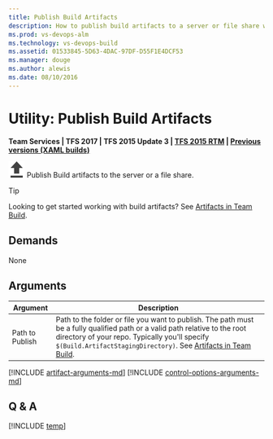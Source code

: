```yaml
---
title: Publish Build Artifacts
description: How to publish build artifacts to a server or file share when building code in Visual Studio Team Services
ms.prod: vs-devops-alm
ms.technology: vs-devops-build
ms.assetid: 01533845-5D63-4DAC-97DF-D55F1E4DCF53
ms.manager: douge
ms.author: alewis
ms.date: 08/10/2016
---
```


# Utility: Publish Build Artifacts

**Team Services | TFS 2017 | TFS 2015 Update 3 | [TFS 2015 RTM](copy-and-publish-build-artifacts.md) | [Previous versions (XAML builds)](http://msdn.microsoft.com/library/bb778394%28v=vs.120%29.aspx)**

![](_img/publish-build-artifacts.png) Publish Build artifacts to the server or a file share.

> [!TIP]
> Looking to get started working with build artifacts? See [Artifacts in Team Build](../../concepts/definitions/build/artifacts.md).

## Demands

None

## Arguments

| Argument | Description |
| -------- | ----------- |
| Path to Publish | Path to the folder or file you want to publish. The path must be a fully qualified path or a valid path relative to the root directory of your repo. Typically you'll specify `$(Build.ArtifactStagingDirectory)`. See [Artifacts in Team Build](../../concepts/definitions/build/artifacts.md). |
[!INCLUDE [artifact-arguments-md](_shared/artifact-arguments-md.md)]
[!INCLUDE [control-options-arguments-md](../_shared/control-options-arguments-md.md)]

## Q & A

<!-- BEGINSECTION class="md-qanda" -->

[!INCLUDE [temp](../_shared/build-step-common-qa.md)]

<!-- ENDSECTION -->
